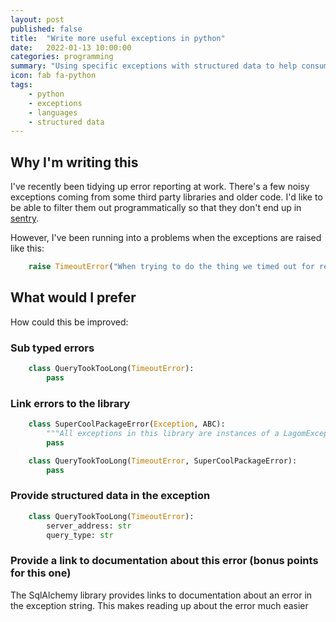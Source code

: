 ```yaml
---
layout: post
published: false
title:  "Write more useful exceptions in python"
date:   2022-01-13 10:00:00
categories: programming
summary: "Using specific exceptions with structured data to help consumers of your exceptions"
icon: fab fa-python
tags:
    - python
    - exceptions
    - languages
    - structured data
---
```


## Why I'm writing this

I've recently been tidying up error reporting at work. There's a few noisy exceptions
coming from some third party libraries and older code. I'd like to be able to
filter them out programmatically so that they don't end up in [sentry](https://sentry.io/).

However, I've been running into a problems when the exceptions are raised like this:

```python
    raise TimeoutError("When trying to do the thing we timed out for reason X")
```

## What would I prefer
How could this be improved:

### Sub typed errors

```python
    class QueryTookTooLong(TimeoutError):
        pass

```

### Link errors to the library
```python
    class SuperCoolPackageError(Exception, ABC):
        """All exceptions in this library are instances of a LagomException"""
        pass

    class QueryTookTooLong(TimeoutError, SuperCoolPackageError):
        pass

```

### Provide structured data in the exception
```python
    class QueryTookTooLong(TimeoutError):
        server_address: str
        query_type: str

```

### Provide a link to documentation about this error (bonus points for this one)
The SqlAlchemy library provides links to documentation about an error in the exception string. This makes reading up about the error much easier
